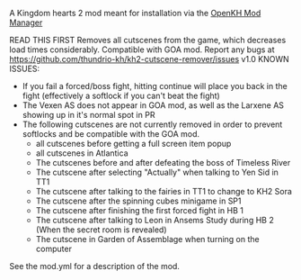A Kingdom hearts 2 mod meant for installation via the [OpenKH Mod Manager](https://github.com/Xeeynamo/OpenKh)

READ THIS FIRST
Removes all cutscenes from the game, which decreases load times considerably. Compatible with GOA mod. Report any bugs at https://github.com/thundrio-kh/kh2-cutscene-remover/issues
v1.0
KNOWN ISSUES: 
- If you fail a forced/boss fight, hitting continue will place you back in the fight (effectively a softlock if you can't beat the fight)
- The Vexen AS does not appear in GOA mod, as well as the Larxene AS showing up in it's normal spot in PR
- The following cutscenes are not currently removed in order to prevent softlocks and be compatible with the GOA mod.
  * all cutscenes before getting a full screen item popup
  * all cutscenes in Atlantica
  * The cutscenes before and after defeating the boss of Timeless River
  * The cutscene after selecting "Actually" when talking to Yen Sid in TT1
  * The cutscene after talking to the fairies in TT1 to change to KH2 Sora
  * The cutscene after the spinning cubes minigame in SP1
  * The cutscene after finishing the first forced fight in HB 1
  * The cutscene after talking to Leon in Ansems Study during HB 2 (When the secret room is revealed)
  * The cutscene in Garden of Assemblage when turning on the computer

See the mod.yml for a description of the mod.
